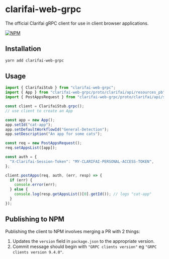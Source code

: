 # clarifai-web-grpc

The official Clarifai gRPC client for use in client browser applications.

[![NPM](https://nodei.co/npm/clarifai-web-grpc.png?downloads=true)](https://www.npmjs.com/package/clarifai-web-grpc)

## Installation

```bash
yarn add clarifai-web-grpc
```

## Usage

```ts
import { ClarifaiStub } from "clarifai-web-grpc";
import { App } from "clarifai-web-grpc/proto/clarifai/api/resources_pb";
import { PostAppsRequest } from "clarifai-web-grpc/proto/clarifai/api/service_pb";

const client = ClarifaiStub.grpc();
// use client to create an App

const app = new App();
app.setId("cat-app");
app.setDefaultWorkflowId("General-Detection");
app.setDescription("An app for some cats");

const req = new PostAppsRequest();
req.setAppsList([app]);

const auth = {
  "X-Clarifai-Session-Token": "MY-CLARIFAI-PERSONAL-ACCESS-TOKEN",
};

client.postApps(req, auth, (err, resp) => {
  if (err) {
    console.error(err);
  } else {
    console.log(resp.getAppsList()[0].getId()); // logs "cat-app"
  }
});
```

## Publishing to NPM

Publishing the client to NPM involves merging a PR with 2 things:
1. Updates the `version` field in `package.json` to the appropriate version.
2. Commit message should begin with `"GRPC clients version"` eg `"GRPC clients version 9.4.0"`.
